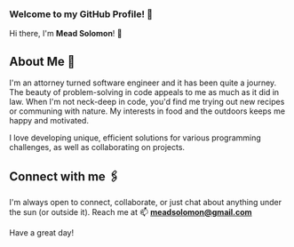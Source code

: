 ### Welcome to my GitHub Profile! 🎉

Hi there, I'm **Mead Solomon**! 👋

## About Me 🚀
I'm an attorney turned software engineer and it has been quite a journey. The beauty of problem-solving in code appeals to me as much as it did in law. When I'm not neck-deep in code, you'd find me trying out new recipes or communing with nature. My interests in food and the outdoors keeps me happy and motivated. 

I love developing unique, efficient solutions for various programming challenges, as well as collaborating on projects. 

## Connect with me 🖇️
I'm always open to connect, collaborate, or just chat about anything under the sun (or outside it). 
Reach me at 📫 **meadsolomon@gmail.com**

Have a great day!
